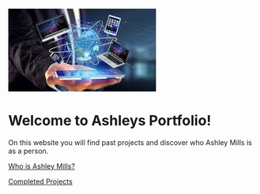 
![Banner](./homepage.jpg)

# Welcome to Ashleys Portfolio! # 
On this website you will find past projects and discover who Ashley Mills is as a person. 

[Who is Ashley Mills?](./about)

[Completed Projects](./projects)




